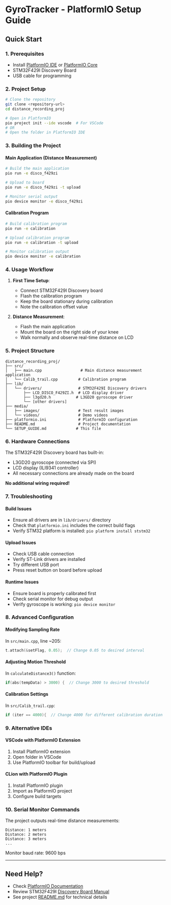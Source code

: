 # GyroTracker - PlatformIO Setup Guide

## Quick Start

### 1. Prerequisites
- Install [PlatformIO IDE](https://platformio.org/platformio-ide) or [PlatformIO Core](https://platformio.org/install/cli)
- STM32F429I Discovery Board
- USB cable for programming

### 2. Project Setup
```bash
# Clone the repository
git clone <repository-url>
cd distance_recording_proj

# Open in PlatformIO
pio project init --ide vscode  # For VSCode
# OR
# Open the folder in PlatformIO IDE
```

### 3. Building the Project

#### Main Application (Distance Measurement)
```bash
# Build the main application
pio run -e disco_f429zi

# Upload to board
pio run -e disco_f429zi -t upload

# Monitor serial output
pio device monitor -e disco_f429zi
```

#### Calibration Program
```bash
# Build calibration program
pio run -e calibration

# Upload calibration program
pio run -e calibration -t upload

# Monitor calibration output
pio device monitor -e calibration
```

### 4. Usage Workflow

1. **First Time Setup**:
   - Connect STM32F429I Discovery board
   - Flash the calibration program
   - Keep the board stationary during calibration
   - Note the calibration offset value

2. **Distance Measurement**:
   - Flash the main application
   - Mount the board on the right side of your knee
   - Walk normally and observe real-time distance on LCD

### 5. Project Structure
```
distance_recording_proj/
├── src/
│   ├── main.cpp                 # Main distance measurement application
│   └── Calib_trail.cpp         # Calibration program
├── lib/
│   └── drivers/                # STM32F429I Discovery drivers
│       ├── LCD_DISCO_F429ZI.h  # LCD display driver
│       ├── l3gd20.h           # L3GD20 gyroscope driver
│       └── [other drivers]
├── media/
│   ├── images/                 # Test result images
│   └── videos/                 # Demo videos
├── platformio.ini              # PlatformIO configuration
├── README.md                   # Project documentation
└── SETUP_GUIDE.md             # This file
```

### 6. Hardware Connections

The STM32F429I Discovery board has built-in:
- L3GD20 gyroscope (connected via SPI)
- LCD display (ILI9341 controller)
- All necessary connections are already made on the board

**No additional wiring required!**

### 7. Troubleshooting

#### Build Issues
- Ensure all drivers are in `lib/drivers/` directory
- Check that `platformio.ini` includes the correct build flags
- Verify STM32 platform is installed: `pio platform install ststm32`

#### Upload Issues
- Check USB cable connection
- Verify ST-Link drivers are installed
- Try different USB port
- Press reset button on board before upload

#### Runtime Issues
- Ensure board is properly calibrated first
- Check serial monitor for debug output
- Verify gyroscope is working: `pio device monitor`

### 8. Advanced Configuration

#### Modifying Sampling Rate
In `src/main.cpp`, line ~205:
```cpp
t.attach(&setFlag, 0.05);  // Change 0.05 to desired interval
```

#### Adjusting Motion Threshold
In `calculateDistance3()` function:
```cpp
if(abs(tempData) > 3000) {  // Change 3000 to desired threshold
```

#### Calibration Settings
In `src/Calib_trail.cpp`:
```cpp
if (iter == 4000){  // Change 4000 for different calibration duration
```

### 9. Alternative IDEs

#### VSCode with PlatformIO Extension
1. Install PlatformIO extension
2. Open folder in VSCode
3. Use PlatformIO toolbar for build/upload

#### CLion with PlatformIO Plugin
1. Install PlatformIO plugin
2. Import as PlatformIO project
3. Configure build targets

### 10. Serial Monitor Commands

The project outputs real-time distance measurements:
```
Distance: 1 meters
Distance: 2 meters
Distance: 3 meters
...
```

Monitor baud rate: 9600 bps

---

## Need Help?

- Check [PlatformIO Documentation](https://docs.platformio.org/)
- Review STM32F429I [Discovery Board Manual](https://www.st.com/en/evaluation-tools/32f429idiscovery.html)
- See project [README.md](README.md) for technical details 